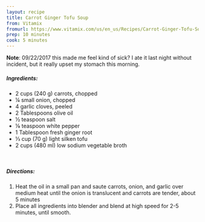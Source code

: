```yaml
---
layout: recipe
title: Carrot Ginger Tofu Soup
from: Vitamix
fromurl: https://www.vitamix.com/us/en_us/Recipes/Carrot-Ginger-Tofu-Soup
prep: 10 minutes
cook: 5 minutes
---
```


**Note**: 09/22/2017 this made me feel kind of sick? I ate it last night without incident, but it really upset my stomach this morning.

##### Ingredients:

* 2 cups (240 g) carrots, chopped
* ¼ small onion, chopped
* 4 garlic cloves, peeled
* 2 Tablespoons olive oil
* ½ teaspoon salt
* ⅛ teaspoon white pepper
* 1 Tablespoon fresh ginger root
* ⅓ cup (70 g) light silken tofu
* 2 cups (480 ml) low sodium vegetable broth

<br>

##### Directions:

1. Heat the oil in a small pan and saute carrots, onion, and garlic over medium heat until the onion is translucent and carrots are tender, about 5 minutes
2. Place all ingredients into blender and blend at high speed for 2-5 minutes, until smooth.

